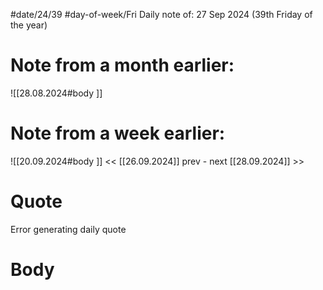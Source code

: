 
#date/24/39
#day-of-week/Fri
Daily note of: 27 Sep 2024 (39th Friday of the year)

# Note from a month earlier:
![[28.08.2024#body ]]

# Note from a week earlier:
![[20.09.2024#body ]]
 << [[26.09.2024]] prev - next [[28.09.2024]] >>
# Quote

Error generating daily quote
# Body

